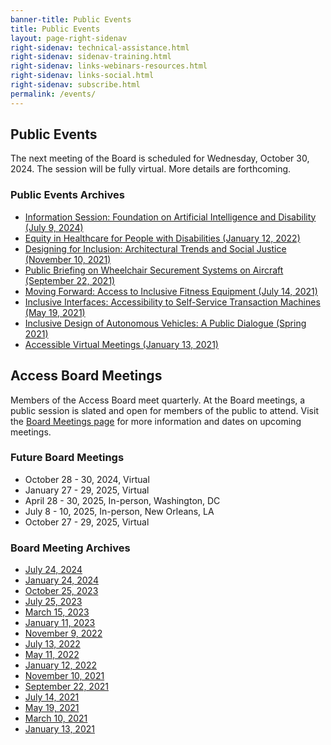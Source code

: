 ```yaml
---
banner-title: Public Events
title: Public Events
layout: page-right-sidenav
right-sidenav: technical-assistance.html
right-sidenav: sidenav-training.html
right-sidenav: links-webinars-resources.html
right-sidenav: links-social.html
right-sidenav: subscribe.html
permalink: /events/
---
```


## Public Events   

The next meeting of the Board is scheduled for Wednesday, October 30, 2024. The session will be fully virtual. More details are forthcoming.

### Public Events Archives

- [Information Session: Foundation on Artificial Intelligence and Disability (July 9, 2024)](https://www.youtube.com/watch?v=lmAZeyJAQFc)
- [Equity in Healthcare for People with Disabilities (January 12, 2022)](https://www.access-board.gov/news/2022/01/13/u-s-access-board-hosts-virtual-event-on-equity-in-healthcare-for-people-with-disabilities/)
- [Designing for Inclusion: Architectural Trends and Social Justice (November 10, 2021)](https://www.access-board.gov/news/2021/11/15/u-s-access-board-hosts-virtual-event-on-architectural-trends-and-social-justice/)
- [Public Briefing on Wheelchair Securement Systems on Aircraft (September 22, 2021)](https://www.access-board.gov/news/2021/09/23/u-s-access-board-holds-public-briefing-on-study-on-the-feasibility-of-wheelchair-securement-systems-in-passenger-aircraft/)
- [Moving Forward: Access to Inclusive Fitness Equipment (July 14, 2021)](https://www.access-board.gov/news/2021/07/15/u-s-access-board-holds-virtual-meeting-on-inclusive-exercise-and-fitness-equipment/)
- [Inclusive Interfaces: Accessibility to Self-Service Transaction Machines (May 19, 2021)](https://www.access-board.gov/news/2021/05/24/u-s-access-board-conducts-panel-discussions-on-self-service-transaction-machines/)
- [Inclusive Design of Autonomous Vehicles: A Public Dialogue (Spring 2021)](https://www.access-board.gov/av/forums.html)
- [Accessible Virtual Meetings (January 13, 2021)](https://youtu.be/rR9RfhvM2sU)

## Access Board Meetings
Members of the Access Board meet quarterly. At the Board meetings, a public session is slated and open for members of the public to attend. Visit the [Board Meetings page](https://www.access-board.gov/about/meetings.html) for more information and dates on upcoming meetings.

### Future Board Meetings

- October 28 - 30, 2024, Virtual
- January 27 - 29, 2025, Virtual
- April 28 - 30, 2025, In-person, Washington, DC
- July 8 - 10, 2025, In-person, New Orleans, LA
- October 27 - 29, 2025, Virtual

### Board Meeting Archives

- [July 24, 2024](https://www.youtube.com/watch?v=JLJJ-LU2oUc&t=131s)
- [January 24, 2024](https://www.youtube.com/watch?v=5xIJzszOph0&t=1017s)
- [October 25, 2023](https://www.youtube.com/live/PTtRpkkejVg?si=anILhaJz1-tmkjgW&t=95)
- [July 25, 2023](https://www.youtube.com/embed/LUgAv8c_HzY)
- [March 15, 2023](https://youtu.be/Hd619gImSQY)
- [January 11, 2023](https://www.youtube.com/watch?v=SjPeYA4Lfi8)
- [November 9, 2022](https://www.youtube.com/watch?v=kL4IKkiOLHA)
- [July 13, 2022](https://www.youtube.com/watch?v=Mth5VLrWkr0)
- [May 11, 2022](https://www.youtube.com/watch?v=YEzOVtpOGaY)
- [January 12, 2022](https://www.youtube.com/watch?v=gJAbbPOILCg)
- [November 10, 2021](https://www.youtube.com/watch?v=mDKLJurVTcY)
- [September 22, 2021](https://www.youtube.com/watch?v=VBJBi-DQRRk)
- [July 14, 2021](https://www.youtube.com/watch?v=078ZOzcZaSs)
- [May 19, 2021](https://www.youtube.com/watch?v=-0YkBZZEoss)
- [March 10, 2021](https://www.youtube.com/watch?v=xI1j1V1SyjE)
- [January 13, 2021](https://www.youtube.com/watch?v=rR9RfhvM2sU&t=859s)



